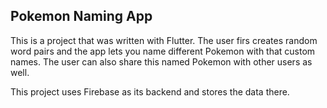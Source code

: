 ## Pokemon Naming App

This is a project that was written with Flutter.
The user firs creates random word pairs and the app lets you name different Pokemon with that custom names.
The user can also share this named Pokemon with other users as well.

This project uses Firebase as its backend and stores the data there.
